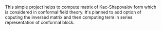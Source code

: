 This simple project helps to compute matrix of Kac-Shapovalov form which is considered in conformal field theory.
It's planned to add option of coputing the inversed matrix and then computing term in series representation of conformal block.
